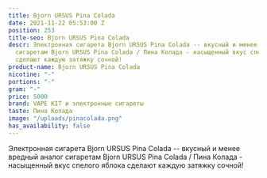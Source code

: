 ```yaml
---
title: Bjorn URSUS Pina Colada
date: 2021-11-22 05:53:00 Z
position: 253
title-seo: Bjorn URSUS Pina Colada
descr: Электронная сигарета Bjorn URSUS Pina Colada -- вкусный и менее вредный аналог
  сигаретам Bjorn URSUS Pina Colada / Пина Колада - насыщенный вкус спелого яблока
  сделают каждую затяжку сочной!
product-name: Bjorn URSUS Pina Colada
nicotine: "-"
portions: "-"
gram: "-"
price: 5000
brand: VAPE KIT и электронные сигареты
taste: Пина Колада
image: "/uploads/pinacolada.png"
has_availability: false
---
```


Электронная сигарета Bjorn URSUS Pina Colada -- вкусный и менее вредный аналог сигаретам Bjorn URSUS Pina Colada / Пина Колада - насыщенный вкус спелого яблока сделают каждую затяжку сочной!